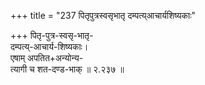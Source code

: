 +++
title = "237 पितृपुत्रस्वसृभातृ दम्पत्य्आचार्यशिष्यकाः"

+++
पितृ-पुत्र-स्वसृ-भातृ-  
दम्पत्य्-आचार्य-शिष्यकाः।  
एषाम् अपतित+अन्योन्य-  
त्यागी च शत-दण्ड-भाक्  ॥ २.२३७ ॥